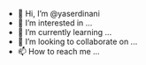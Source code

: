 - 👋 Hi, I’m @yaserdinani
- 👀 I’m interested in ...
- 🌱 I’m currently learning ...
- 💞️ I’m looking to collaborate on ...
- 📫 How to reach me ...

<!---
yaserdinani/yaserdinani is a ✨ special ✨ repository because its `README.md` (this file) appears on your GitHub profile.
You can click the Preview link to take a look at your changes.
--->
